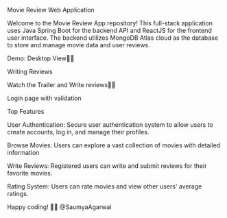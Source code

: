 Movie Review Web Application

Welcome to the Movie Review App repository! This full-stack application uses Java Spring Boot for the backend API and ReactJS for the frontend user interface. The backend utilizes MongoDB Atlas cloud as the database to store and manage movie data and user reviews.

Demo:
Desktop View🧑‍💻

Writing Reviews

Watch the Trailer and Write reviews🍿🍿

Login page with validation

Top Features

User Authentication: Secure user authentication system to allow users to create accounts, log in, and manage their profiles.

Browse Movies: Users can explore a vast collection of movies with detailed information

Write Reviews: Registered users can write and submit reviews for their favorite movies.

Rating System: Users can rate movies and view other users' average ratings.


Happy coding! 🎉🎉 @SaumyaAgarwal
